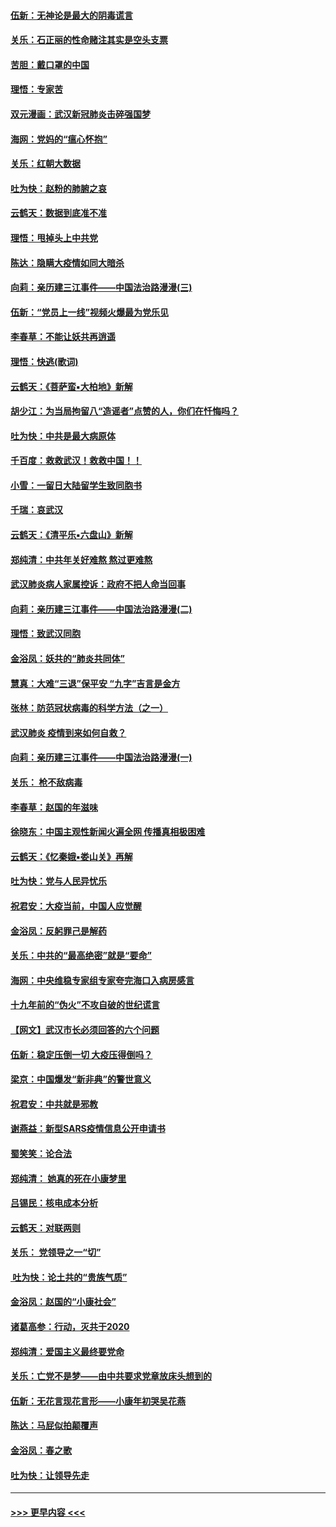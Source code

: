 #### [伍新：无神论是最大的阴毒谎言](../pages/nsc993/n11846129.md?t=02070711) 
#### [关乐：石正丽的性命赌注其实是空头支票](../pages/nsc993/n11846109.md?t=02070711) 
#### [苦胆：戴口罩的中国](../pages/nsc993/n11845576.md?t=02070711) 
#### [理悟：专家苦](../pages/nsc993/n11845564.md?t=02070711) 
#### [双元漫画：武汉新冠肺炎击碎强国梦](../pages/nsc993/n11843320.md?t=02070711) 
#### [海网：党妈的“瘟心怀抱”](../pages/nsc993/n11840740.md?t=02070711) 
#### [关乐：红朝大数据](../pages/nsc993/n11840675.md?t=02070711) 
#### [吐为快：赵粉的肺腑之哀](../pages/nsc993/n11840618.md?t=02070711) 
#### [云鹤天：数据到底准不准](../pages/nsc993/n11840325.md?t=02070711) 
#### [理悟：甩掉头上中共党](../pages/nsc993/n11838826.md?t=02070711) 
#### [陈达：隐瞒大疫情如同大暗杀](../pages/nsc993/n11838771.md?t=02070711) 
#### [向莉：亲历建三江事件——中国法治路漫漫(三)](../pages/nsc993/n11831825.md?t=02070711) 
#### [伍新：“党员上一线”视频火爆最为党乐见](../pages/nsc993/n11838200.md?t=02070711) 
#### [李春草：不能让妖共再逍遥](../pages/nsc993/n11838102.md?t=02070711) 
#### [理悟：快逃(歌词)](../pages/nsc993/n11838083.md?t=02070711) 
#### [云鹤天：《菩萨蛮▪大柏地》新解](../pages/nsc993/n11838059.md?t=02070711) 
#### [胡少江：为当局拘留八“造谣者”点赞的人，你们在忏悔吗？](../pages/nsc993/n11836801.md?t=02070711) 
#### [吐为快：中共是最大病原体](../pages/nsc993/n11836748.md?t=02070711) 
#### [千百度：救救武汉！救救中国！！](../pages/nsc993/n11836145.md?t=02070711) 
#### [小雪：一留日大陆留学生致同胞书](../pages/nsc993/n11834624.md?t=02070711) 
#### [千瑞：哀武汉](../pages/nsc993/n11833647.md?t=02070711) 
#### [云鹤天：《清平乐▪六盘山》新解](../pages/nsc993/n11833611.md?t=02070711) 
#### [郑纯清：中共年关好难熬 熬过更难熬](../pages/nsc993/n11833489.md?t=02070711) 
#### [武汉肺炎病人家属控诉：政府不把人命当回事](../pages/nsc993/n11833205.md?t=02070711) 
#### [向莉：亲历建三江事件——中国法治路漫漫(二)](../pages/nsc993/n11829102.md?t=02070711) 
#### [理悟：致武汉同胞](../pages/nsc993/n11831522.md?t=02070711) 
#### [金浴凤：妖共的“肺炎共同体”](../pages/nsc993/n11829448.md?t=02070711) 
#### [慧真：大难“三退”保平安 “九字”吉言是金方](../pages/nsc993/n11829501.md?t=02070711) 
#### [张林：防范冠状病毒的科学方法（之一）](../pages/nsc993/n11828618.md?t=02070711) 
#### [武汉肺炎 疫情到来如何自救？](../pages/nsc993/n11827632.md?t=02070711) 
#### [向莉：亲历建三江事件——中国法治路漫漫(一)](../pages/nsc993/n11827190.md?t=02070711) 
#### [关乐： 枪不敌病毒](../pages/nsc993/n11826746.md?t=02070711) 
#### [李春草：赵国的年滋味](../pages/nsc993/n11826321.md?t=02070711) 
#### [徐晓东：中国主观性新闻火遍全网 传播真相极困难](../pages/nsc993/n11826508.md?t=02070711) 
#### [云鹤天：《忆秦娥▪娄山关》再解](../pages/nsc993/n11824682.md?t=02070711) 
#### [吐为快：党与人民异忧乐](../pages/nsc993/n11824660.md?t=02070711) 
#### [祝君安：大疫当前，中国人应觉醒](../pages/nsc993/n11821946.md?t=02070711) 
#### [金浴凤：反躬罪己是解药](../pages/nsc993/n11820280.md?t=02070711) 
#### [关乐：中共的“最高绝密”就是“要命”](../pages/nsc993/n11816946.md?t=02070711) 
#### [海网：中央维稳专家组专家夸完海口入病房感言](../pages/nsc993/n11815138.md?t=02070711) 
#### [十九年前的“伪火”不攻自破的世纪谎言](../pages/nsc993/n11813238.md?t=02070711) 
#### [【网文】武汉市长必须回答的六个问题](../pages/nsc993/n11813848.md?t=02070711) 
#### [伍新：稳定压倒一切 大疫压得倒吗？](../pages/nsc993/n11812634.md?t=02070711) 
#### [梁京：中国爆发“新非典”的警世意义](../pages/nsc993/n11812554.md?t=02070711) 
#### [祝君安：中共就是邪教](../pages/nsc993/n11812431.md?t=02070711) 
#### [谢燕益：新型SARS疫情信息公开申请书](../pages/nsc993/n11808840.md?t=02070711) 
#### [蜀笑笑：论合法](../pages/nsc993/n11808064.md?t=02070711) 
#### [郑纯清： 她真的死在小康梦里](../pages/nsc993/n11806623.md?t=02070711) 
#### [吕锡民：核电成本分析](../pages/nsc993/n11806284.md?t=02070711) 
#### [云鹤天：对联两则](../pages/nsc993/n11805957.md?t=02070711) 
#### [关乐： 党领导之一“切”](../pages/nsc993/n11804505.md?t=02070711) 
#### [ 吐为快：论土共的“贵族气质”](../pages/nsc993/n11804490.md?t=02070711) 
#### [金浴凤：赵国的“小康社会”](../pages/nsc993/n11804452.md?t=02070711) 
#### [诸葛高参：行动，灭共于2020](../pages/nsc993/n11804120.md?t=02070711) 
#### [郑纯清：爱国主义最终要党命](../pages/nsc993/n11802197.md?t=02070711) 
#### [关乐：亡党不是梦——由中共要求党章放床头想到的](../pages/nsc993/n11802156.md?t=02070711) 
#### [伍新：无花言现花言形——小康年初哭吴花燕](../pages/nsc993/n11800044.md?t=02070711) 
#### [陈达：马屁似拍颠覆声](../pages/nsc993/n11800010.md?t=02070711) 
#### [金浴凤：春之歌](../pages/nsc993/n11797687.md?t=02070711) 
#### [吐为快：让领导先走](../pages/nsc993/n11797512.md?t=02070711) 

----
#### [ >>> 更早内容 <<< ](../indexes/nsc993-earlier.md)
